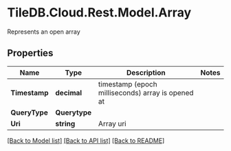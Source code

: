 # TileDB.Cloud.Rest.Model.Array
Represents an open array

## Properties

Name | Type | Description | Notes
------------ | ------------- | ------------- | -------------
**Timestamp** | **decimal** | timestamp (epoch milliseconds) array is opened at | 
**QueryType** | **Querytype** |  | 
**Uri** | **string** | Array uri | 

[[Back to Model list]](../README.md#documentation-for-models) [[Back to API list]](../README.md#documentation-for-api-endpoints) [[Back to README]](../README.md)

